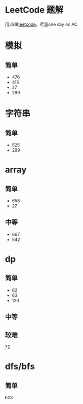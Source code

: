 # LeetCode 题解

用JS做[leetcode](https://leetcode.com)，尽量one day on AC.

# 模拟 
## 简单
* 476
* 415
* 27
* 299


# 字符串
## 简单
* 525 
* 299



# array
## 简单

* 658
* 27

## 中等

* 667
* 542

# dp
## 简单

* 62
* 63
* 120

## 中等

## 较难
72

# dfs/bfs

## 简单
623
